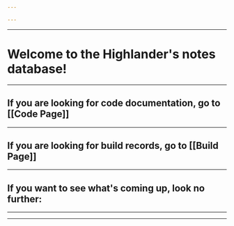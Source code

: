 ```yaml
---

---
```

***
# Welcome to the Highlander's notes database!
***
## If you are looking for code documentation, go to [[Code Page]]
***
## If you are looking for build records, go to [[Build Page]]
***
## If you want to see what's coming up, look no further:
***

***
